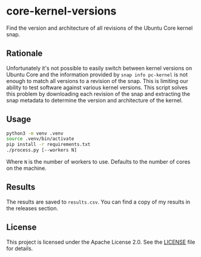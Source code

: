# core-kernel-versions

Find the version and architecture of all revisions of the Ubuntu Core kernel snap.

## Rationale

Unfortunately it's not possible to easily switch between kernel versions on Ubuntu Core and the information provided by `snap info pc-kernel` is not enough to match all versions to a revision of the snap. This is limiting our ability to test software against various kernel versions. This script solves this problem by downloading each revision of the snap and extracting the snap metadata to determine the version and architecture of the kernel.

## Usage

```bash
python3 -m venv .venv
source .venv/bin/activate
pip install -r requirements.txt
./process.py [--workers N]
```

Where `N` is the number of workers to use. Defaults to the number of cores on the machine.

## Results

The results are saved to `results.csv`. You can find a copy of my results in the releases section.

## License

This project is licensed under the Apache License 2.0. See the [LICENSE](LICENSE) file for details.
